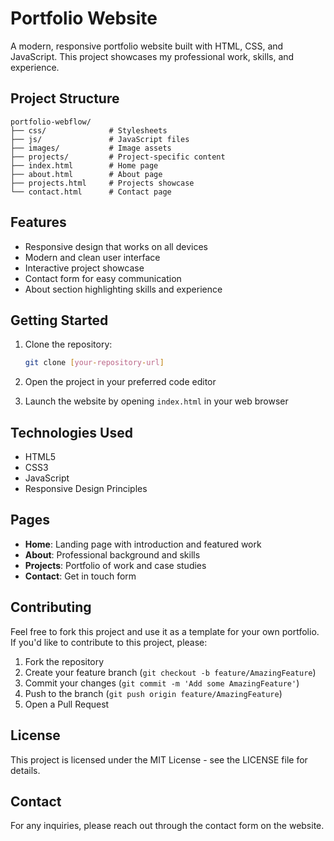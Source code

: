 # Portfolio Website

A modern, responsive portfolio website built with HTML, CSS, and JavaScript. This project showcases my professional work, skills, and experience.

## Project Structure

```
portfolio-webflow/
├── css/              # Stylesheets
├── js/               # JavaScript files
├── images/           # Image assets
├── projects/         # Project-specific content
├── index.html        # Home page
├── about.html        # About page
├── projects.html     # Projects showcase
└── contact.html      # Contact page
```

## Features

- Responsive design that works on all devices
- Modern and clean user interface
- Interactive project showcase
- Contact form for easy communication
- About section highlighting skills and experience

## Getting Started

1. Clone the repository:
   ```bash
   git clone [your-repository-url]
   ```

2. Open the project in your preferred code editor

3. Launch the website by opening `index.html` in your web browser

## Technologies Used

- HTML5
- CSS3
- JavaScript
- Responsive Design Principles

## Pages

- **Home**: Landing page with introduction and featured work
- **About**: Professional background and skills
- **Projects**: Portfolio of work and case studies
- **Contact**: Get in touch form

## Contributing

Feel free to fork this project and use it as a template for your own portfolio. If you'd like to contribute to this project, please:

1. Fork the repository
2. Create your feature branch (`git checkout -b feature/AmazingFeature`)
3. Commit your changes (`git commit -m 'Add some AmazingFeature'`)
4. Push to the branch (`git push origin feature/AmazingFeature`)
5. Open a Pull Request

## License

This project is licensed under the MIT License - see the LICENSE file for details.

## Contact

For any inquiries, please reach out through the contact form on the website. 